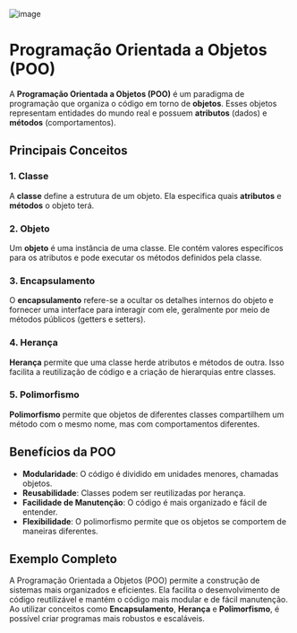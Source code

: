 ![image](https://github.com/user-attachments/assets/1a2235f4-5304-487a-a5c2-df2c00dc2d93)

# Programação Orientada a Objetos (POO)

A **Programação Orientada a Objetos (POO)** é um paradigma de programação que organiza o código em torno de **objetos**. Esses objetos representam entidades do mundo real e possuem **atributos** (dados) e **métodos** (comportamentos).

## Principais Conceitos

### 1. **Classe**
A **classe** define a estrutura de um objeto. Ela especifica quais **atributos** e **métodos** o objeto terá.

### 2. **Objeto**
Um **objeto** é uma instância de uma classe. Ele contém valores específicos para os atributos e pode executar os métodos definidos pela classe.

### 3. **Encapsulamento**
O **encapsulamento** refere-se a ocultar os detalhes internos do objeto e fornecer uma interface para interagir com ele, geralmente por meio de métodos públicos (getters e setters).

### 4. **Herança**
**Herança** permite que uma classe herde atributos e métodos de outra. Isso facilita a reutilização de código e a criação de hierarquias entre classes.

### 5. **Polimorfismo**
**Polimorfismo** permite que objetos de diferentes classes compartilhem um método com o mesmo nome, mas com comportamentos diferentes.

## Benefícios da POO

- **Modularidade**: O código é dividido em unidades menores, chamadas objetos.
- **Reusabilidade**: Classes podem ser reutilizadas por herança.
- **Facilidade de Manutenção**: O código é mais organizado e fácil de entender.
- **Flexibilidade**: O polimorfismo permite que os objetos se comportem de maneiras diferentes.

## Exemplo Completo

A Programação Orientada a Objetos (POO) permite a construção de sistemas mais organizados e eficientes. Ela facilita o desenvolvimento de código reutilizável e mantém o código mais modular e de fácil manutenção. Ao utilizar conceitos como **Encapsulamento**, **Herança** e **Polimorfismo**, é possível criar programas mais robustos e escaláveis.


